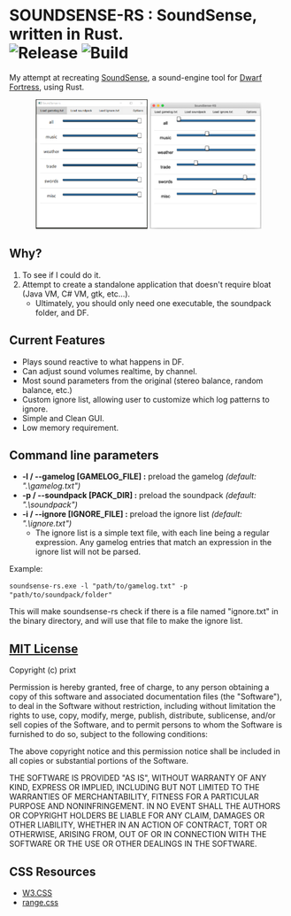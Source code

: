 # SOUNDSENSE-RS : SoundSense, written in Rust.</br>![Release](https://github.com/prixt/soundsense-rs/workflows/Release/badge.svg?branch=release) ![Build](https://github.com/prixt/soundsense-rs/workflows/Build/badge.svg)
My attempt at recreating [SoundSense](http://df.zweistein.cz/soundsense/), a sound-engine tool for [Dwarf Fortress](http://www.bay12games.com/dwarves/), using Rust.

<p align='center'>
    <img src="./screenshots/windows-screenshot.png" title='Windows screenshot' width='40%'>
    <img src="./screenshots/macos-screenshot.png" title='MacOs screenshot by jecowa' width='40%'>
</p>

## Why?
1. To see if I could do it.
2. Attempt to create a standalone application that doesn't require bloat (Java VM, C# VM, gtk, etc...).
   * Ultimately, you should only need one executable, the soundpack folder, and DF.

## Current Features
* Plays sound reactive to what happens in DF.
* Can adjust sound volumes realtime, by channel.
* Most sound parameters from the original (stereo balance, random balance, etc.)
* Custom ignore list, allowing user to customize which log patterns to ignore.
* Simple and Clean GUI.
* Low memory requirement.

## Command line parameters
* __-l / --gamelog [GAMELOG_FILE] :__ preload the gamelog _(default: ".\gamelog.txt")_
* __-p / --soundpack [PACK_DIR] :__ preload the soundpack _(default: ".\soundpack")_
* __-i / --ignore [IGNORE_FILE] :__ preload the ignore list _(default: ".\ignore.txt")_
    * The ignore list is a simple text file, with each line being a regular expression. Any gamelog entries that match an expression in the ignore list will not be parsed.

Example:

    soundsense-rs.exe -l "path/to/gamelog.txt" -p "path/to/soundpack/folder"
This will make soundsense-rs check if there is a file named "ignore.txt" in the binary directory, and will use that file to make the ignore list.

## [MIT License](./LICENSE)

Copyright (c) prixt

Permission is hereby granted, free of charge, to any person obtaining a copy
of this software and associated documentation files (the "Software"), to deal
in the Software without restriction, including without limitation the rights
to use, copy, modify, merge, publish, distribute, sublicense, and/or sell
copies of the Software, and to permit persons to whom the Software is
furnished to do so, subject to the following conditions:

The above copyright notice and this permission notice shall be included in all
copies or substantial portions of the Software.

THE SOFTWARE IS PROVIDED "AS IS", WITHOUT WARRANTY OF ANY KIND, EXPRESS OR
IMPLIED, INCLUDING BUT NOT LIMITED TO THE WARRANTIES OF MERCHANTABILITY,
FITNESS FOR A PARTICULAR PURPOSE AND NONINFRINGEMENT. IN NO EVENT SHALL THE
AUTHORS OR COPYRIGHT HOLDERS BE LIABLE FOR ANY CLAIM, DAMAGES OR OTHER
LIABILITY, WHETHER IN AN ACTION OF CONTRACT, TORT OR OTHERWISE, ARISING FROM,
OUT OF OR IN CONNECTION WITH THE SOFTWARE OR THE USE OR OTHER DEALINGS IN THE
SOFTWARE.

## CSS Resources
* [W3.CSS](https://www.w3schools.com/w3css/)
* [range.css](http://danielstern.ca/range.css/#/)